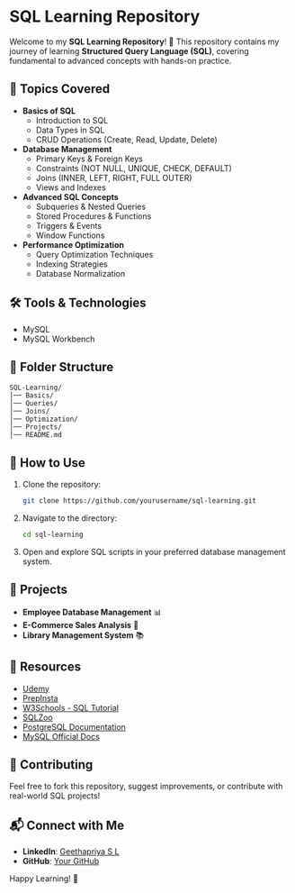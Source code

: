 # SQL Learning Repository

Welcome to my **SQL Learning Repository**! 🚀 This repository contains my journey of learning **Structured Query Language (SQL)**, covering fundamental to advanced concepts with hands-on practice.

## 📌 Topics Covered
- **Basics of SQL**
  - Introduction to SQL
  - Data Types in SQL
  - CRUD Operations (Create, Read, Update, Delete)
- **Database Management**
  - Primary Keys & Foreign Keys
  - Constraints (NOT NULL, UNIQUE, CHECK, DEFAULT)
  - Joins (INNER, LEFT, RIGHT, FULL OUTER)
  - Views and Indexes
- **Advanced SQL Concepts**
  - Subqueries & Nested Queries
  - Stored Procedures & Functions
  - Triggers & Events
  - Window Functions
- **Performance Optimization**
  - Query Optimization Techniques
  - Indexing Strategies
  - Database Normalization

## 🛠 Tools & Technologies
- MySQL
- MySQL Workbench

## 📂 Folder Structure
```
SQL-Learning/
│── Basics/
│── Queries/
│── Joins/
│── Optimization/
│── Projects/
│── README.md
```

## 📌 How to Use
1. Clone the repository:
   ```bash
   git clone https://github.com/yourusername/sql-learning.git
   ```
2. Navigate to the directory:
   ```bash
   cd sql-learning
   ```
3. Open and explore SQL scripts in your preferred database management system.

## 🚀 Projects
- **Employee Database Management** 📊
- **E-Commerce Sales Analysis** 🛒
- **Library Management System** 📚

## 📖 Resources
- [Udemy](https://www.udemy.com/)
- [PrepInsta](https://prepinsta.com/)
- [W3Schools - SQL Tutorial](https://www.w3schools.com/sql/)
- [SQLZoo](https://sqlzoo.net/)
- [PostgreSQL Documentation](https://www.postgresql.org/docs/)
- [MySQL Official Docs](https://dev.mysql.com/doc/)

## 🤝 Contributing
Feel free to fork this repository, suggest improvements, or contribute with real-world SQL projects!

## 📬 Connect with Me
- **LinkedIn**: [Geethapriya S L](https://www.linkedin.com/in/geethapriya-s-l)
- **GitHub**: [Your GitHub](https://github.com/Geethapriya2815/)

Happy Learning! 🎯

